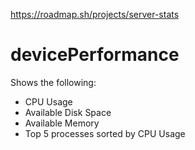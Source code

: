 https://roadmap.sh/projects/server-stats

# devicePerformance
Shows the following:
- CPU Usage
- Available Disk Space
- Available Memory
- Top 5 processes sorted by CPU Usage
